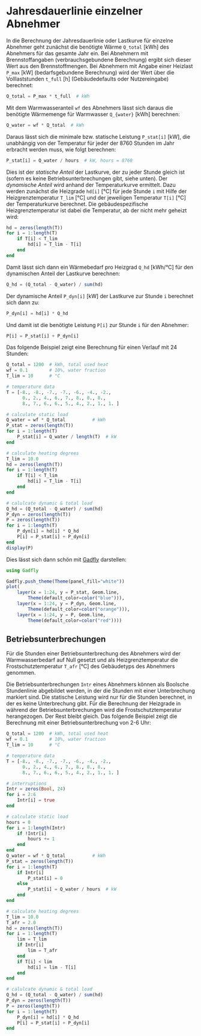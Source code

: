 # Jahresdauerlinie einzelner Abnehmer

In die Berechnung der Jahresdauerlinie oder Lastkurve für einzelne Abnehmer geht
zunächst die benötigte Wärme `Q_total` [kWh] des Abnehmers für das gesamte
Jahr ein. Bei Abnehmern mit Brennstoffangaben (verbrauchsgebundene Berechnung)
ergibt sich dieser Wert aus den Brennstoffmengen. Bei Abnehmern mit Angabe einer
Heizlast `P_max` [kW] (bedarfsgebundene Berechnung) wird der Wert über die
Volllaststunden `t_full` [h] (Gebäudedefaults oder Nutzereingabe) berechnet:

```julia
Q_total = P_max * t_full  # kWh
```

Mit dem Warmwasseranteil `wf` des Abnehmers lässt sich daraus die benötigte
Wärmemenge für Warmwasser `Q_{water}` [kWh] berechnen:

```julia
Q_water = wf * Q_total  # kWh
```

Daraus lässt sich die minimale bzw. statische Leistung `P_stat[i]` [kW], die
unabhängig von der Temperatur für jeder der 8760 Stunden im Jahr erbracht werden
muss, wie folgt berechnen:

```julia
P_stat[i] = Q_water / hours  # kW, hours = 8760
```

Dies ist der _statische Anteil_ der Lastkurve, der zu jeder Stunde gleich ist
(sofern es keine Betriebsunterbrechungen gibt, siehe unten). Der _dynamische Anteil_
wird anhand der Temperaturkurve ermittelt. Dazu werden zunächst die Heizgrade
`hd[i]` [°C] für jede Stunde `i` mit Hilfe der Heizgrenztemperatur `T_lim` [°C]
und der jeweiligen Temperatur `T[i]` [°C] der Temperaturkurve berechnet. Die
gebäudespezifische Heizgrenztemperatur ist dabei die Temperatur, ab der nicht
mehr geheizt wird:

```julia
hd = zeros(length(T))
for i = 1:length(T)
    if T[i] < T_lim
        hd[i] = T_lim - T[i]
    end
end
```

Damit lässt sich dann ein Wärmebedarf pro Heizgrad `Q_hd` [kWh/°C] für den
dynamischen Anteil der Lastkurve berechnen:

```julia
Q_hd = (Q_total - Q_water) / sum(hd)
```

Der dynamische Anteil `P_dyn[i]` [kW] der Lastkurve zur Stunde `i` berechnet
sich dann zu:

```julia
P_dyn[i] = hd[i] * Q_hd
```

Und damit ist die benötigte Leistung `P[i]` zur Stunde `i` für den Abnehmer:

```julia
P[i] = P_stat[i] + P_dyn[i]
```

Das folgende Beispiel zeigt eine Berechnung für einen Verlauf mit 24 Stunden:

```julia
Q_total = 1200  # kWh, total used heat
wf = 0.1        # 10%, water fraction
T_lim = 10      # °C

# temperature data
T = [-8., -8., -7., -7., -6., -4., -2.,
      0., 2., 4., 6., 7., 8., 8., 8.,
      8., 7., 6., 6., 5., 4., 2., 1., 1. ]

# calculate static load
Q_water = wf * Q_total          # kWh
P_stat = zeros(length(T))
for i = 1:length(T)
    P_stat[i] = Q_water / length(T)  # kW
end

# calculate heating degrees
T_lim = 10.0
hd = zeros(length(T))
for i = 1:length(T)
    if T[i] < T_lim
        hd[i] = T_lim - T[i]
    end
end

# calulcate dynamic & total load
Q_hd = (Q_total - Q_water) / sum(hd)
P_dyn = zeros(length(T))
P = zeros(length(T))
for i = 1:length(T)
    P_dyn[i] = hd[i] * Q_hd
    P[i] = P_stat[i] + P_dyn[i]
end
display(P)
```

Dies lässt sich dann schön mit [Gadfly](http://gadflyjl.org) darstellen:

```julia
using Gadfly

Gadfly.push_theme(Theme(panel_fill="white"))
plot(
    layer(x = 1:24, y = P_stat, Geom.line,
        Theme(default_color=color("blue"))),
    layer(x = 1:24, y = P_dyn, Geom.line,
        Theme(default_color=color("orange"))),
    layer(x = 1:24, y = P, Geom.line,
        Theme(default_color=color("red"))))
```

## Betriebsunterbrechungen
Für die Stunden einer Betriebsunterbrechung des Abnehmers wird der
Warmwasserbedarf auf Null gesetzt und als Heizgrenztemperatur die
Frostschutztemperatur `T_afr` [°C] des Gebäudetyps des Abnehmers genommen.

Die Betriebsunterbrechungen `Intr` eines Abnehmers können als Boolsche
Stundenlinie abgebildet werden, in der die Stunden mit einer Unterbrechung
markiert sind. Die statische Leistung wird nur für die Stunden berechnet, in der
es keine Unterbrechung gibt. Für die Berechnung der Heizgrade in während der
Betriebsunterbrechungen wird die Frostschutztemperatur herangezogen. Der Rest
bleibt gleich. Das folgende Beispiel zeigt die Berechnung mit einer
Betriebsunterbrechung von 2-6 Uhr:

```julia
Q_total = 1200  # kWh, total used heat
wf = 0.1        # 10%, water fraction
T_lim = 10      # °C

# temperature data
T = [-8., -8., -7., -7., -6., -4., -2.,
      0., 2., 4., 6., 7., 8., 8., 8.,
      8., 7., 6., 6., 5., 4., 2., 1., 1. ]

# interruptions
Intr = zeros(Bool, 24)
for i = 2:6
    Intr[i] = true
end

# calculate static load
hours = 0
for i = 1:length(Intr)
    if !Intr[i]
        hours += 1
    end
end
Q_water = wf * Q_total          # kWh
P_stat = zeros(length(T))
for i = 1:length(T)
    if Intr[i]
        P_stat[i] = 0
    else
        P_stat[i] = Q_water / hours  # kW
    end
end

# calculate heating degrees
T_lim = 10.0
T_afr = 2.0
hd = zeros(length(T))
for i = 1:length(T)
    lim = T_lim
    if Intr[i]
        lim = T_afr
    end
    if T[i] < lim
        hd[i] = lim - T[i]
    end
end

# calulcate dynamic & total load
Q_hd = (Q_total - Q_water) / sum(hd)
P_dyn = zeros(length(T))
P = zeros(length(T))
for i = 1:length(T)
    P_dyn[i] = hd[i] * Q_hd
    P[i] = P_stat[i] + P_dyn[i]
end
```
